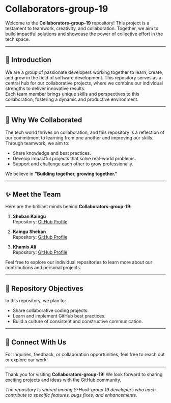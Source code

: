 # Collaborators-group-19

Welcome to the **Collaborators-group-19** repository! This project is a testament to teamwork, creativity, and collaboration. Together, we aim to build impactful solutions and showcase the power of collective effort in the tech space.

---

## 🌟 Introduction

We are a group of passionate developers working together to learn, create, and grow in the field of software development. This repository serves as a central hub for our collaborative projects, where we combine our individual strengths to deliver innovative results.  
Each team member brings unique skills and perspectives to this collaboration, fostering a dynamic and productive environment.

---

## 🤝 Why We Collaborated

The tech world thrives on collaboration, and this repository is a reflection of our commitment to learning from one another and improving our skills. Through teamwork, we aim to:  
- Share knowledge and best practices.  
- Develop impactful projects that solve real-world problems.  
- Support and challenge each other to grow professionally.

We believe in **"Building together, growing together."**

---

## ✨ Meet the Team

Here are the brilliant minds behind **Collaborators-group-19**:

1. **Sheban Kaingu**  
   Repository: [GitHub Profile](#)  

2. **Kaingu Sheban**  
   Repository: [GitHub Profile](#)  

3. **Khamis Ali**  
   Repository: [GitHub Profile](#)

Feel free to explore our individual repositories to learn more about our contributions and personal projects.

---

## 📌 Repository Objectives

In this repository, we plan to:  
- Share collaborative coding projects.  
- Learn and implement GitHub best practices.  
- Build a culture of consistent and constructive communication.

---

## 🚀 Connect With Us

For inquiries, feedback, or collaboration opportunities, feel free to reach out or explore our work!

---

Thank you for visiting **Collaborators-group-19**! We look forward to sharing exciting projects and ideas with the GitHub community.



*The repository is shared among S-Hook group 19 developers who each contribute to specific features, bugs fixes, and enhancements.*
